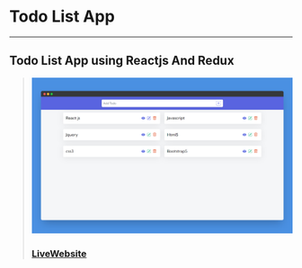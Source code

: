 # Todo List App
---
Todo List App using Reactjs And Redux
---
> ![Website](public/images/screenshotapp.png)
> ### [LiveWebsite](https://todo-list-appreact.netlify.app/)
